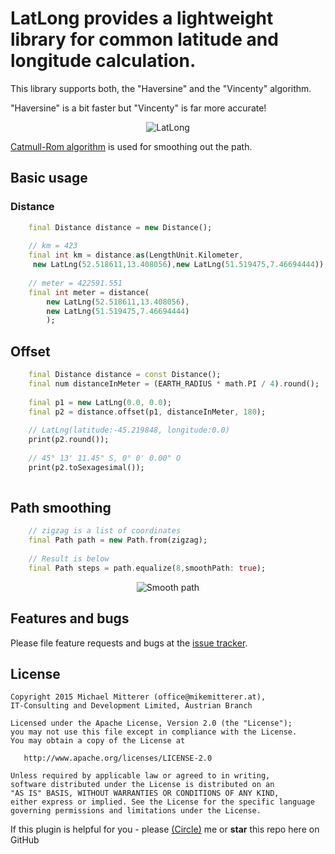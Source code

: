 # LatLong provides a lightweight library for common latitude and longitude calculation.

This library supports both, the "Haversine" and the "Vincenty" algorithm.

"Haversine" is a bit faster but "Vincenty" is far more accurate!
 
<p align="center"> 
    <img alt="LatLong" src="https://github.com/MikeMitterer/dart-latlong/raw/master/doc/images/latlong.jpg"> 
</p>

[Catmull-Rom algorithm](http://hawkesy.blogspot.co.at/2010/05/catmull-rom-spline-curve-implementation.html) is used for smoothing out the path.
 
## Basic usage 

### Distance
```dart
    final Distance distance = new Distance();
    
    // km = 423
    final int km = distance.as(LengthUnit.Kilometer,
     new LatLng(52.518611,13.408056),new LatLng(51.519475,7.46694444));
    
    // meter = 422591.551
    final int meter = distance(
        new LatLng(52.518611,13.408056),
        new LatLng(51.519475,7.46694444)
        );

```

## Offset
```dart
    final Distance distance = const Distance();
    final num distanceInMeter = (EARTH_RADIUS * math.PI / 4).round();
    
    final p1 = new LatLng(0.0, 0.0);
    final p2 = distance.offset(p1, distanceInMeter, 180);
    
    // LatLng(latitude:-45.219848, longitude:0.0)
    print(p2.round());
    
    // 45° 13' 11.45" S, 0° 0' 0.00" O
    print(p2.toSexagesimal());
            
```

## Path smoothing
```dart
    // zigzag is a list of coordinates
    final Path path = new Path.from(zigzag);
    
    // Result is below
    final Path steps = path.equalize(8,smoothPath: true);
```
<p align="center"> 
    <img alt="Smooth path" src="https://github.com/MikeMitterer/dart-latlong/raw/master/doc/images/smooth-path.jpg">
</p>

## Features and bugs
Please file feature requests and bugs at the [issue tracker](https://github.com/MikeMitterer/dart-latlong/issues).

## License

    Copyright 2015 Michael Mitterer (office@mikemitterer.at),
    IT-Consulting and Development Limited, Austrian Branch

    Licensed under the Apache License, Version 2.0 (the "License");
    you may not use this file except in compliance with the License.
    You may obtain a copy of the License at

       http://www.apache.org/licenses/LICENSE-2.0

    Unless required by applicable law or agreed to in writing,
    software distributed under the License is distributed on an
    "AS IS" BASIS, WITHOUT WARRANTIES OR CONDITIONS OF ANY KIND,
    either express or implied. See the License for the specific language
    governing permissions and limitations under the License.


If this plugin is helpful for you - please [(Circle)](http://gplus.mikemitterer.at/) me
or **star** this repo here on GitHub
